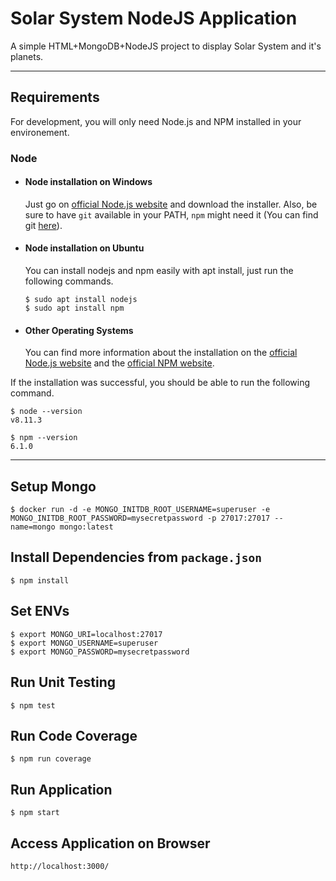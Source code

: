 # Solar System NodeJS Application

A simple HTML+MongoDB+NodeJS project to display Solar System and it's planets.

---
## Requirements

For development, you will only need Node.js and NPM installed in your environement.

### Node
- #### Node installation on Windows

  Just go on [official Node.js website](https://nodejs.org/) and download the installer.
Also, be sure to have `git` available in your PATH, `npm` might need it (You can find git [here](https://git-scm.com/)).

- #### Node installation on Ubuntu

  You can install nodejs and npm easily with apt install, just run the following commands.

      $ sudo apt install nodejs
      $ sudo apt install npm

- #### Other Operating Systems
  You can find more information about the installation on the [official Node.js website](https://nodejs.org/) and the [official NPM website](https://npmjs.org/).

If the installation was successful, you should be able to run the following command.

    $ node --version
    v8.11.3

    $ npm --version
    6.1.0

---
## Setup Mongo
    $ docker run -d -e MONGO_INITDB_ROOT_USERNAME=superuser -e MONGO_INITDB_ROOT_PASSWORD=mysecretpassword -p 27017:27017 --name=mongo mongo:latest

## Install Dependencies from `package.json`
    $ npm install

## Set ENVs
    $ export MONGO_URI=localhost:27017
    $ export MONGO_USERNAME=superuser
    $ export MONGO_PASSWORD=mysecretpassword

## Run Unit Testing
    $ npm test

## Run Code Coverage
    $ npm run coverage

## Run Application
    $ npm start

## Access Application on Browser
    http://localhost:3000/

